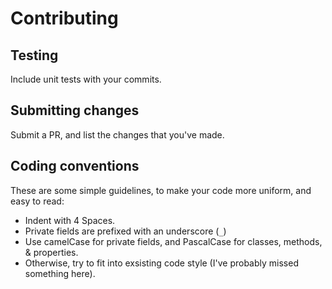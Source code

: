 # Contributing

## Testing
Include unit tests with your commits.

## Submitting changes
Submit a PR, and list the changes that you've made.

## Coding conventions
These are some simple guidelines, to make your code more uniform, and easy to read:

- Indent with 4 Spaces. 
- Private fields are prefixed with an underscore (`_`)
- Use camelCase for private fields, and PascalCase for classes, methods, & properties.
- Otherwise, try to fit into exsisting code style (I've probably missed something here).
